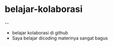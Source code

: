 # belajar-kolaborasi
--
* belajar kolaborasi di github<br>
* Saya belajar dicoding materinya sangat bagus
